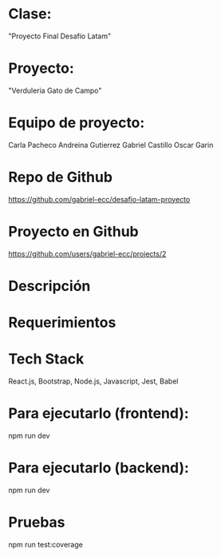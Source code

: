 # Clase:
"Proyecto Final Desafío Latam"

# Proyecto:
"Verduleria Gato de Campo"

# Equipo de proyecto:
Carla Pacheco
Andreina Gutierrez
Gabriel Castillo
Oscar Garin

# Repo de Github
https://github.com/gabriel-ecc/desafio-latam-proyecto


# Proyecto en Github
https://github.com/users/gabriel-ecc/projects/2


# Descripción


# Requerimientos



# Tech Stack
React.js, Bootstrap, Node.js, Javascript, Jest, Babel

# Para ejecutarlo (frontend):
npm run dev

# Para ejecutarlo (backend):
npm run dev

# Pruebas
npm run test:coverage

